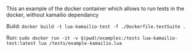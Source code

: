 This an example of the docker container which allows to run tests in the docker, without kamailio dependancy

Build:
`docker build -t lua-kamailio-test -f ./Dockerfile.testSuite .`

Run:
`sudo docker run -it -v $(pwd)/examples:/tests lua-kamailio-test:latest lua /tests/example-kamailio.lua`